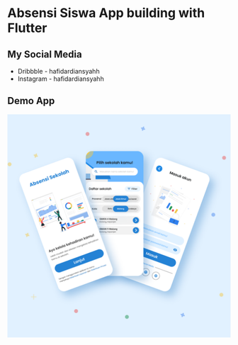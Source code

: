 # Absensi Siswa App building with Flutter
<h2>My Social Media</h2>
<ul>
  <li>Dribbble - hafidardiansyahh</li>
  <li>Instagram - hafidardiansyahh</li>
</ul>
<h2>Demo App</h2>
<img src="demo.png">
